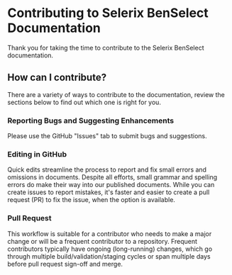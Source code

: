 # Contributing to Selerix BenSelect Documentation

Thank you for taking the time to contribute to the Selerix BenSelect documentation.

## How can I contribute?

There are a variety of ways to contribute to the documentation, review the sections below to find out which one is right for you.

### Reporting Bugs and Suggesting Enhancements

Please use the GitHub "Issues" tab to submit bugs and suggestions.

### Editing in GitHub

Quick edits streamline the process to report and fix small errors and omissions in documents. Despite all efforts, small grammar and spelling errors do make their way into our published documents. While you can create issues to report mistakes, it's faster and easier to create a pull request (PR) to fix the issue, when the option is available.

### Pull Request

This workflow is suitable for a contributor who needs to make a major change or will be a frequent contributor to a repository. Frequent contributors typically have ongoing (long-running) changes, which go through multiple build/validation/staging cycles or span multiple days before pull request sign-off and merge.
